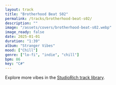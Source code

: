 ```yaml
---
layout: track
title: "Brotherhood Beat S02"
permalink: /tracks/brotherhood-beat-s02/
description: ""
image: "/assets/covers/brotherhood-beat-s02.webp"
image_ready: false
date: 2025-01-01
duration: "1:39"
album: "Stranger Vibes"
mood: ["Chill"]
genre: ["lo-fi", "indie", "chill"]
bpm: 86
key: "C#"
---
```


Explore more vibes in the [StudioRich track library](/tracks/).
